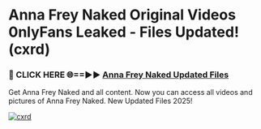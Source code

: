 # Anna Frey Naked Original Videos 0nlyFans Leaked - Files Updated! (cxrd)

<h3>🔴 CLICK HERE 🌐==►► <a href="https://tinyurl.com/yckcrads" rel="nofollow">Anna Frey Naked Updated Files</a></h3>

Get Anna Frey Naked and all content. Now you can access all videos and pictures of Anna Frey Naked. New Updated Files 2025!

[![cxrd](https://i.imgur.com/hpKpOFt.gif)](https://tinyurl.com/yckcrads)

